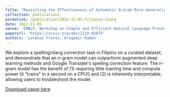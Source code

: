 ```yaml
---
title: "Revisiting the Effectiveness of Automatic N-Gram Rule Generation for Spelling Normalization in Filipino"
collection: publications
permalink: /publication/2022-11-05-filipino-slang
date: 2022-11-05
venue: 'EMNLP, Workshop on Simple and Efficient Natural Language Processing'
paperurl: 'https://arxiv.org/abs/2210.02675'
authors: 'Lorenzo Flores, Dragomir Radev'
---
```


We explore a spelling/slang correction task in Filipino on a curated dataset, and demonstrate that an n-gram model can outperform augmented deep learning methods and Google Translate's spelling correction feature. The n-gram model has the benefit of (1) requiring little training time and compute power (it "trains" in a second on a CPU!) and (2) is inherently interpretable, allowing users to troubleshoot the model. 

[Download paper here](http://ljyflores.github.io/files/filipino_slang.pdf)